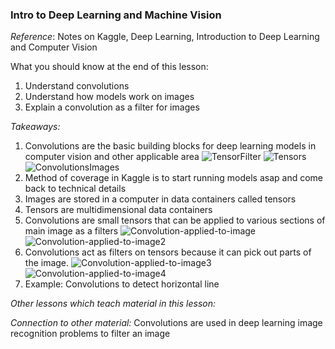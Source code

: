 ### Intro to Deep Learning and Machine Vision

*Reference*: Notes on Kaggle, Deep Learning, Introduction to Deep Learning and Computer Vision   

What you should know at the end of this lesson:
1. Understand convolutions
2. Understand how models work on images 
3. Explain a convolution as a filter for images 

*Takeaways:* 

1. Convolutions are the basic building blocks for deep learning models in computer vision and other applicable area 
![TensorFilter](https://image.slidesharecdn.com/tensordecomposition-170301235239/95/a-brief-survey-of-tensors-5-638.jpg?cb=1488412458)
![Tensors](https://cdn-images-1.medium.com/max/2000/1*_D5ZvufDS38WkhK9rK32hQ.jpeg)
![ConvolutionsImages](https://ujwlkarn.files.wordpress.com/2016/08/screen-shot-2016-08-07-at-4-59-29-pm.png?w=748)
2. Method of coverage in Kaggle is to start running models asap and come back to technical details
3. Images are stored in a computer in data containers called tensors
4. Tensors are multidimensional data containers
5. Convolutions are small tensors that can be applied to various sections of main image as a filters
![Convolution-applied-to-image](https://ikhlestov.github.io/images/ML_notes/convolutions/01_simple_convolution.jpg)
![Convolution-applied-to-image2](https://www.pyimagesearch.com/wp-content/uploads/2014/06/cnn_architecture.jpg)
7. Convolutions act as filters on tensors because it can pick out parts of the image. 
![Convolution-applied-to-image3](https://i.stack.imgur.com/YDusp.png)
![Convolution-applied-to-image4](https://i.imgur.com/op9Maqr.png)
8. Example: Convolutions to detect horizontal line 

*Other lessons which teach material in this lesson:* 

*Connection to other material:* Convolutions are used in deep learning image recognition problems to filter an image
